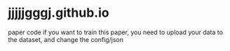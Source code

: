 # jjjjjgggj.github.io
paper code
if you want to train this paper, you need to upload your data to the dataset, and change the config/json
